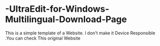 # -UltraEdit-for-Windows-Multilingual-Download-Page
This is a simple template of a Website. I don't make it Device Responsible .You can check This original Website 
